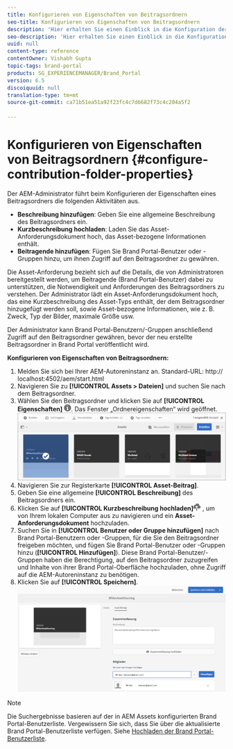 ```yaml
---
title: Konfigurieren von Eigenschaften von Beitragsordnern
seo-title: Konfigurieren von Eigenschaften von Beitragsordnern
description: 'Hier erhalten Sie einen Einblick in die Konfiguration der Eigenschaften eines Beitragsordners in AEM Assets. '
seo-description: 'Hier erhalten Sie einen Einblick in die Konfiguration der Eigenschaften eines Beitragsordners in AEM Assets. '
uuid: null
content-type: reference
contentOwner: Vishabh Gupta
topic-tags: brand-portal
products: SG_EXPERIENCEMANAGER/Brand_Portal
version: 6.5
discoiquuid: null
translation-type: tm+mt
source-git-commit: ca71b51ea51a92f23fc4c7d6682f73c4c204a5f2

---
```



# Konfigurieren von Eigenschaften von Beitragsordnern {#configure-contribution-folder-properties}

Der AEM-Administrator führt beim Konfigurieren der Eigenschaften eines Beitragsordners die folgenden Aktivitäten aus.

* **Beschreibung hinzufügen**: Geben Sie eine allgemeine Beschreibung des Beitragsordners ein.
* **Kurzbeschreibung hochladen**: Laden Sie das Asset-Anforderungsdokument hoch, das Asset-bezogene Informationen enthält.
* **Beitragende hinzufügen**: Fügen Sie Brand Portal-Benutzer oder -Gruppen hinzu, um ihnen Zugriff auf den Beitragsordner zu gewähren.

Die Asset-Anforderung bezieht sich auf die Details, die von Administratoren bereitgestellt werden, um Beitragende (Brand Portal-Benutzer) dabei zu unterstützen, die Notwendigkeit und Anforderungen des Beitragsordners zu verstehen. Der Administrator lädt ein Asset-Anforderungsdokument hoch, das eine Kurzbeschreibung des Asset-Typs enthält, der dem Beitragsordner hinzugefügt werden soll, sowie Asset-bezogene Informationen, wie z. B. Zweck, Typ der Bilder, maximale Größe usw.

Der Administrator kann Brand Portal-Benutzern/-Gruppen anschließend Zugriff auf den Beitragsordner gewähren, bevor der neu erstellte Beitragsordner in Brand Portal veröffentlicht wird.

**Konfigurieren von Eigenschaften von Beitragsordnern:**
1. Melden Sie sich bei Ihrer AEM-Autoreninstanz an.
Standard-URL: http:// localhost:4502/aem/start.html
1. Navigieren Sie zu **[!UICONTROL Assets > Dateien]** und suchen Sie nach dem Beitragsordner.
1. Wählen Sie den Beitragsordner und klicken Sie auf **[!UICONTROL Eigenschaften]** ![](assets/properties.png). Das Fenster „Ordnereigenschaften“ wird geöffnet.
   ![](assets/contribution-folder-property1.png)
1. Navigieren Sie zur Registerkarte **[!UICONTROL Asset-Beitrag]**.
1. Geben Sie eine allgemeine **[!UICONTROL Beschreibung]** des Beitragsordners ein.
1. Klicken Sie auf **[!UICONTROL Kurzbeschreibung hochladen]**![](assets/upload.png) , um von Ihrem lokalen Computer aus zu navigieren und ein **Asset-Anforderungsdokument** hochzuladen.
1. Suchen Sie in **[!UICONTROL Benutzer oder Gruppe hinzufügen]** nach Brand Portal-Benutzern oder -Gruppen, für die Sie den Beitragsordner freigeben möchten, und fügen Sie Brand Portal-Benutzer oder -Gruppen hinzu (**[!UICONTROL Hinzufügen]**).
Diese Brand Portal-Benutzer/-Gruppen haben die Berechtigung, auf den Beitragsordner zuzugreifen und Inhalte von ihrer Brand Portal-Oberfläche hochzuladen, ohne Zugriff auf die AEM-Autoreninstanz zu benötigen.
1. Klicken Sie auf **[!UICONTROL Speichern]**.
   ![](assets/contribution-folder-property2.png)

>[!NOTE]
>
>Die Suchergebnisse basieren auf der in AEM Assets konfigurierten Brand Portal-Benutzerliste. Vergewissern Sie sich, dass Sie über die aktualisierte Brand Portal-Benutzerliste verfügen. Siehe [Hochladen der Brand Portal-Benutzerliste](brand-portal-configure-asset-sourcing.md).